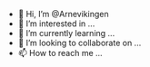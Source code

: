 - 👋 Hi, I’m @Arnevikingen
- 👀 I’m interested in ...
- 🌱 I’m currently learning ...
- 💞️ I’m looking to collaborate on ...
- 📫 How to reach me ...

<!---
Arnevikingen/Arnevikingen is a ✨ special ✨ repository because its `README.md` (this file) appears on your GitHub profile.
You can click the Preview link to take a look at your changes.
--->
